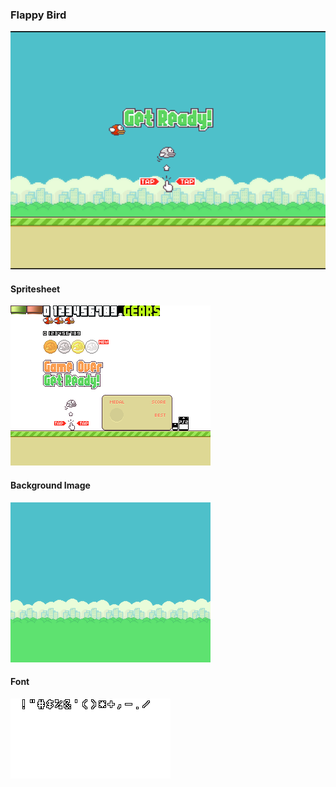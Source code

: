 ### Flappy Bird
![screenshot](images/screenshot.png "screenshot")

#### Spritesheet
![spritesheet](images/spritesheet.png "spritesheet")

#### Background Image
![background](images/bg.png "background")

#### Font
![font](images/font.png "font")